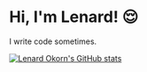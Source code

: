 # Hi, I'm Lenard! 😌

I write code sometimes.

[![Lenard Okorn's GitHub stats](https://github-readme-stats.vercel.app/api?username=lenardokorn&count_private=true&show_icons=true&hide=issues,contribs&bg_color=0F111A&title_color=89DDFF&border_color=0A0C12&text_color=82AAFF&icon_color=C792EA)](https://github.com/anuraghazra/github-readme-stats)
